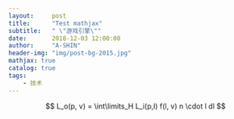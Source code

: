 ```yaml
---
layout:     post
title:      "Test mathjax"
subtitle:   " \"游戏引擎\""
date:       2018-12-03 12:00:00
author:     "A-SHIN"
header-img: "img/post-bg-2015.jpg"
mathjax: true
catalog: true
tags:
    - 技术
---
```





$$
L_o(p, v) = \int\limits_H L_i(p,l) f(l, v) n \cdot l dl
$$

